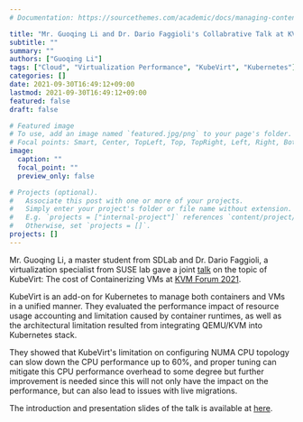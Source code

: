 ```yaml
---
# Documentation: https://sourcethemes.com/academic/docs/managing-content/

title: "Mr. Guoqing Li and Dr. Dario Faggioli's Collabrative Talk at KVM Forum 2021"
subtitle: ""
summary: ""
authors: ["Guoqing Li"]
tags: ["Cloud", "Virtualization Performance", "KubeVirt", "Kubernetes"]
categories: []
date: 2021-09-30T16:49:12+09:00
lastmod: 2021-09-30T16:49:12+09:00
featured: false
draft: false

# Featured image
# To use, add an image named `featured.jpg/png` to your page's folder.
# Focal points: Smart, Center, TopLeft, Top, TopRight, Left, Right, BottomLeft, Bottom, BottomRight.
image:
  caption: ""
  focal_point: ""
  preview_only: false

# Projects (optional).
#   Associate this post with one or more of your projects.
#   Simply enter your project's folder or file name without extension.
#   E.g. `projects = ["internal-project"]` references `content/project/deep-learning/index.md`.
#   Otherwise, set `projects = []`.
projects: []
---
```


Mr. Guoqing Li, a master student from SDLab and Dr. Dario Faggioli, a virtualization specialist from SUSE lab gave a joint [talk](https://youtu.be/x_czS9Iuo2o) on the topic of KubeVirt: The cost of Containerizing VMs at [KVM Forum 2021](https://events.linuxfoundation.org/kvm-forum/).

KubeVirt is an add-on for Kubernetes to manage both containers and VMs in a unified manner. They evaluated the performance impact of resource usage accounting and limitation caused by container runtimes, as well as the architectural limitation resulted from integrating QEMU/KVM into Kubernetes stack.

They showed that KubeVirt's limitation on configuring NUMA CPU topology can slow down the CPU performance up to 60%, and proper tuning can mitigate this CPU performance overhead to some degree but further improvement is needed since this will not only have the impact on the performance, but can also lead to issues with live migrations.

The introduction and presentation slides of the talk is available at [here](https://sched.co/ke2r).
